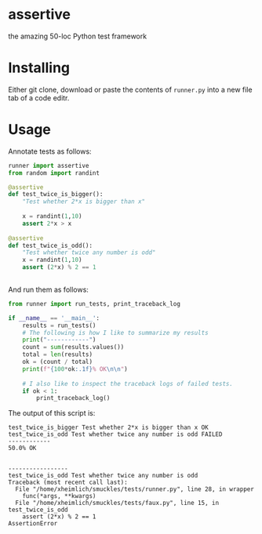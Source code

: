 # assertive
the amazing 50-loc Python test framework

# Installing

Either git clone, download or paste the contents of `runner.py` into a new file tab of a code editr.

# Usage

Annotate tests as follows:

```py
runner import assertive
from random import randint 

@assertive
def test_twice_is_bigger():
    "Test whether 2*x is bigger than x"
    
    x = randint(1,10)
    assert 2*x > x
    
@assertive
def test_twice_is_odd():
    "Test whether twice any number is odd"
    x = randint(1,10)
    assert (2*x) % 2 == 1
    
```

And run them as follows:

```py
from runner import run_tests, print_traceback_log

if __name__ == '__main__':
    results = run_tests()
    # The following is how I like to summarize my results
    print("------------")
    count = sum(results.values())
    total = len(results)
    ok = (count / total)
    print(f"{100*ok:.1f}% OK\n\n")
    
    # I also like to inspect the traceback logs of failed tests.
    if ok < 1:
        print_traceback_log()

```

The output of this script is:

```
test_twice_is_bigger Test whether 2*x is bigger than x OK
test_twice_is_odd Test whether twice any number is odd FAILED
------------
50.0% OK


-----------------
test_twice_is_odd Test whether twice any number is odd
Traceback (most recent call last):
  File "/home/xheimlich/smuckles/tests/runner.py", line 28, in wrapper
    func(*args, **kwargs)
  File "/home/xheimlich/smuckles/tests/faux.py", line 15, in test_twice_is_odd
    assert (2*x) % 2 == 1
AssertionError
```

